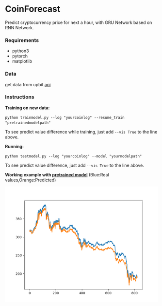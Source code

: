 # CoinForecast
Predict cryptocurrency price for next a hour, with GRU Network based on RNN Network.

### Requirements

- python3
- pytorch
- matplotlib

### Data

get data from upbit [api](https://crix-api.upbit.com/v1/crix/candles/minutes/60?code=CRIX.UPBIT.KRW-XRP&count=2000&ciqrandom=1509540252193)

### Instructions

**Training on new data:**

`python trainmodel.py --log "yourcoinlog" --resume_train "pretrainedmodelpath"`

To see predict value difference while training, just add `--vis True` to the line above.

**Running:**

`python testmodel.py --log "yourcoinlog" --model "yourmodelpath" `

To see predict value difference, just add `--vis True` to the line above.

**Working example with [pretrained model](https://github.com/PlanNoa/CoinForecast/blob/master/pretrained%20model/ripplemodel_tradeprice_v2)**
(Blue:Real values,Orange:Predicted)

![ripple predict](https://github.com/PlanNoa/CoinForecast/blob/master/pretrained%20model/ripplemodel_tradeprice_v2.png)
